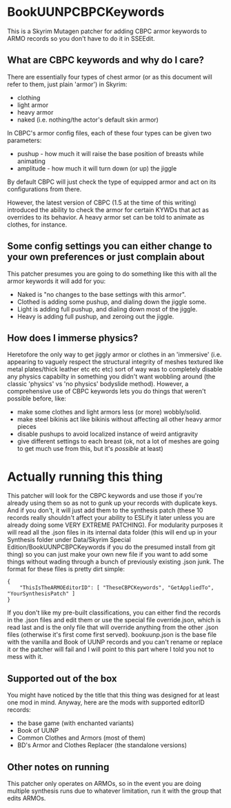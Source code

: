 # BookUUNPCBPCKeywords

This is a Skyrim Mutagen patcher for adding CBPC armor keywords to ARMO records so you don't have to do it in SSEEdit.

## What are CBPC keywords and why do I care?

There are essentially four types of chest armor (or as this document will refer to them, just plain 'armor') in Skyrim:  
* clothing
* light armor
* heavy armor
* naked (i.e. nothing/the actor's default skin armor)

In CBPC's armor config files, each of these four types can be given two parameters:
* pushup  - how much it will raise the base position of breasts while animating
* amplitude  - how much it will turn down (or up) the jiggle

By default CBPC will just check the type of equipped armor and act on its configurations from there.

However, the latest version of CBPC (1.5 at the time of this writing) introduced the ability to check the armor for certain KYWDs that act as overrides to its behavior.  A heavy armor set can be told to animate as clothes, for instance.

## Some config settings you can either change to your own preferences or just complain about

This patcher presumes you are going to do something like this with all the armor keywords it will add for you:

* Naked is "no changes to the base settings with this armor".
* Clothed is adding some pushup, and dialing down the jiggle some.
* Light is adding full pushup, and dialing down most of the jiggle.
* Heavy is adding full pushup, and zeroing out the jiggle.

## How does I immerse physics?

Heretofore the only way to get jiggly armor or clothes in an 'immersive' (i.e. appearing to vaguely respect the structural integrity of meshes textured like metal plates/thick leather etc etc etc) sort of way was to completely disable any physics capabilty in something you didn't want wobbling around (the classic 'physics' vs 'no physics'  bodyslide method).  However, a comprehensive use of CBPC keywords lets you do things that weren't possible before, like:

* make some clothes and light armors less (or more) wobbly/solid.  
* make steel bikinis act like bikinis without affecting all other heavy armor pieces
* disable pushups to avoid localized instance of weird antigravity
* give different settings to each breast  (ok, not a lot of meshes are going to get much use from this, but it's *possible* at least)

# Actually running this thing

This patcher will look for the CBPC keywords and use those if you're already using them so as not to gunk up your records with duplicate keys.  And if you don't, it will just add them to the synthesis patch (these 10 records really shouldn't affect your ability to ESLify it later unless you are already doing some VERY EXTREME PATCHING).  For modularity purposes it will read all the .json files in its internal data folder (this will end up in your Synthesis folder under Data/Skyrim Special Edition/BookUUNPCBPCKeywords if you do the presumed install from git thing) so you can just make your own new file if you want to add some things without wading through a bunch of previously existing .json junk.  The format for these files is pretty dirt simple:

```
{
	"ThisIsTheARMOEditorID": [ "TheseCBPCKeywords", "GetAppliedTo", "YourSynthesisPatch" ]
}
```

If you don't like my pre-built classifications, you can either find the records in the .json files and edit them or use the special file override.json, which is read last and is the only file that will override anything from the other .json files (otherwise it's first come first served).  bookuunp.json is the base file with the vanilla and Book of UUNP records and you can't rename or replace it or the patcher will fail and I will point to this part where I told you not to mess with it.

## Supported out of the box

You might have noticed by the title that this thing was designed for at least one mod in mind.  Anyway, here are the mods with supported editorID records:

* the base game (with enchanted variants)
* Book of UUNP
* Common Clothes and Armors (most of them)
* BD's Armor and Clothes Replacer (the standalone versions)

## Other notes on running

This patcher only operates on ARMOs, so in the event you are doing multiple synthesis runs due to whatever limitation, run it with the group that edits ARMOs.